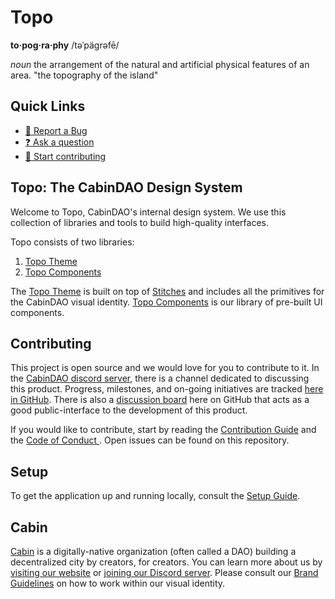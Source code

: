 # Topo

**to·pog·ra·phy**
/təˈpäɡrəfē/

*noun*
the arrangement of the natural and artificial physical features of an area.
"the topography of the island"

## Quick Links

- [🐞 Report a Bug](https://github.com/CabinDAO/Passports/issues/new)
- [❓ Ask a question](https://github.com/CabinDAO/Passports/discussions)
- [🙋 Start contributing](https://github.com/CabinDAO/Passports/blob/main/CONTRIBUTING.md)


## Topo: The CabinDAO Design System

Welcome to Topo, CabinDAO's internal design system. We use this collection of
libraries and tools to build high-quality interfaces.

Topo consists of two libraries:

1. [Topo Theme](./packages/theme/README.md)
1. [Topo Components](./packages/components/README.md)

The [Topo Theme](./packages/theme/README.md) is built on top of
[Stitches](https://stitches.dev/docs/tokens) and includes all the primitives for
the CabinDAO visual identity. [Topo Components](./packages/components/README.md)
is our library of pre-built UI components.

## Contributing

This project is open source and we would love for you to contribute to it. In
the [CabinDAO  discord server](https://discord.gg/4G6XjsCjM3), there is a channel dedicated to discussing this
product. Progress, milestones, and on-going initiatives are tracked [here in
GitHub](https://github.com/CabinDAO/design-system/projects). There is also
a [discussion board](https://github.com/CabinDAO/design-system/discussions) here
on GitHub that acts as a good public-interface to the development of this
product.

If you would like to contribute, start by reading the [Contribution Guide](./CONTRIBUTING.md) and the [ Code of Conduct ](CONDUCT.md). Open issues
can be found on this repository.

## Setup

To get the application up and running locally, consult the [Setup Guide](./SETUP.md).

## Cabin

[Cabin](https://www.creatorcabins.com) is a digitally-native organization (often
called a DAO) building a decentralized city by creators, for creators.  You can
learn more about us by [visiting our website](https://www.creatorcabins.com) or
[joining our Discord server](https://discord.gg/4G6XjsCjM3). Please consult our
[Brand Guidelines](https://github.com/CabinDAO/design-system) on how to work
within our visual identity. 
